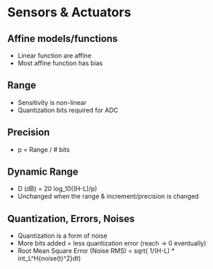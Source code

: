 # Sensors & Actuators

## Affine models/functions
- Linear function are affine
- Most affine function has bias

## Range
- Sensitivity is non-linear
- Quantization bits required for ADC

## Precision
- p = Range / # bits

## Dynamic Range
- D (dB) = 20 log_10((H-L)/p)
- Unchanged when the range & increment/precision is changed

## Quantization, Errors, Noises
- Quantization is a form of noise
- More bits added = less quantization error (reach -> 0 eventually)
- Root Mean Square Error (Noise RMS) = sqrt( 1/(H-L) * int_L^H{noise(t)^2}dt)

